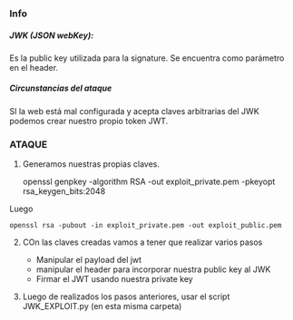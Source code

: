 ### Info

##### JWK (JSON webKey):
Es la public key utilizada para la signature. Se encuentra como parámetro en el header.

##### Circunstancias del ataque
SI la web está mal configurada y acepta claves arbitrarias del JWK podemos crear nuestro propio token JWT.

### ATAQUE

1. Generamos nuestras propias claves.

     openssl genpkey -algorithm RSA -out exploit_private.pem -pkeyopt rsa_keygen_bits:2048

Luego

    openssl rsa -pubout -in exploit_private.pem -out exploit_public.pem

2. COn las claves creadas vamos a tener que realizar varios pasos
   - Manipular el payload del jwt
   - manipular el header para incorporar nuestra public key al JWK
   - Firmar el JWT usando nuestra private key

3. Luego de realizados los pasos anteriores, usar el script JWK_EXPLOIT.py (en esta misma carpeta)
